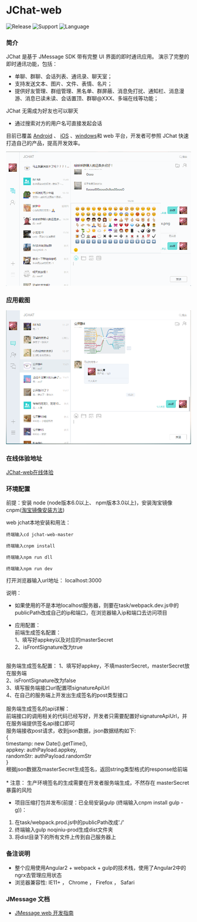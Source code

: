 # JChat-web
![Release](https://img.shields.io/badge/release-1.2.0-blue.svg?style=flat)
![Support](https://img.shields.io/badge/support-IE11+-blue.svg?style=flat)
![Language](http://img.shields.io/badge/language-Angular2-brightgreen.svg?style=flat)

		
### 简介

JChat 是基于 JMessage SDK 带有完整 UI 界面的即时通讯应用。 演示了完整的即时通讯功能，包括：

* 单聊、群聊、会话列表、通讯录、聊天室；
* 支持发送文本、图片、文件、表情、名片；
* 提供好友管理、群组管理、黑名单、群屏蔽、消息免打扰、通知栏、消息漫游、消息已读未读、会话置顶、群聊@XXX、多端在线等功能；

JChat 无需成为好友也可以聊天

* 通过搜索对方的用户名可直接发起会话

目前已覆盖 [Android](https://github.com/jpush/jchat-android) 、 [iOS](https://github.com/jpush/jchat-swift) 、[windows](https://github.com/jpush/jchat-windows)和 web 平台，开发者可参照 JChat 快速打造自己的产品，提高开发效率。

![jiguang](./screenshot/webjchat.gif)

### 应用截图

![jiguang](./screenshot/webjchat2.png)

### 在线体验地址

[JChat-web在线体验](https://jchat.im.jiguang.cn/#/login)

### 环境配置

前提：安装 node (node版本6.0以上、 npm版本3.0以上)，安装淘宝镜像cnpm([淘宝镜像安装方法](http://npm.taobao.org/))

web jchat本地安装和用法：
```
终端输入cd jchat-web-master
```
```
终端输入cnpm install
```
```
终端输入npm run dll
```
```
终端输入npm run dev
```
打开浏览器输入url地址：
localhost:3000

说明：
* 如果使用的不是本地localhost服务器，则要在task/webpack.dev.js中的publicPath改成自己的ip和端口，在浏览器输入ip和端口去访问项目

* 应用配置：<br />
前端生成签名配置：<br />
1、填写好appkey以及对应的masterSecret<br />
2、isFrontSignature改为true<br />
<br />
服务端生成签名配置：
1、填写好appkey，不填masterSecret，masterSecret放在服务端<br />
2、isFrontSignature改为false<br />
3、填写服务端接口url配置项signatureApiUrl<br />
4、在自己的服务端上开发出生成签名的post类型接口<br />
<br />
服务端生成签名的api详解：<br />
前端接口的调用相关的代码已经写好，开发者只需要配置好signatureApiUrl，并在服务端提供签名api接口即可<br />
服务端接收post请求，收到json数据，json数据结构如下:<br />
{<br />
  timestamp: new Date().getTime(),<br />
  appkey: authPayload.appkey,<br />
  randomStr: authPayload.randomStr<br />
}<br />
根据json数据及masterSecret生成签名，返回string类型格式的response给前端<br />
<br />
* 注意：
生产环境签名的生成需要在开发者服务端生成，不然存在 masterSecret 暴露的风险<br />

* 项目压缩打包并发布(前提：已全局安装gulp (终端输入cnpm install gulp -g))：

1. 在task/webpack.prod.js中的publicPath改成'./'
2. 终端输入gulp noqiniu-prod生成dist文件夹
3. 将dist目录下的所有文件上传到自己服务器上

### 备注说明

* 整个应用使用Angular2 + webpack + gulp的技术栈，使用了Angular2中的ngrx去管理应用状态
* 浏览器兼容性: IE11+ ， Chrome ， Firefox ， Safari

### JMessage 文档

* [JMessage web 开发指南](https://docs.jiguang.cn/jmessage/client/im_sdk_js_v2/)